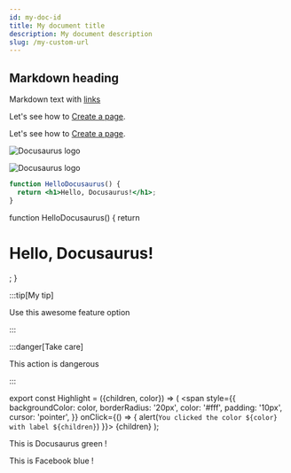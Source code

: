 ```yaml
---
id: my-doc-id
title: My document title
description: My document description
slug: /my-custom-url
---
```


## Markdown heading

Markdown text with [links](./hello.md)



Let's see how to [Create a page](/create-a-page).

Let's see how to [Create a page](./create-a-page.md).

![Docusaurus logo](/img/docusaurus.png)

![Docusaurus logo](./img/docusaurus.png)


```jsx title="src/components/HelloDocusaurus.js"
function HelloDocusaurus() {
  return <h1>Hello, Docusaurus!</h1>;
}
```


function HelloDocusaurus() {
  return <h1>Hello, Docusaurus!</h1>;
}



:::tip[My tip]

Use this awesome feature option

:::

:::danger[Take care]

This action is dangerous

:::



export const Highlight = ({children, color}) => (
  <span
    style={{
      backgroundColor: color,
      borderRadius: '20px',
      color: '#fff',
      padding: '10px',
      cursor: 'pointer',
    }}
    onClick={() => {
      alert(`You clicked the color ${color} with label ${children}`)
    }}>
    {children}
  </span>
);

This is <Highlight color="#25c2a0">Docusaurus green</Highlight> !

This is <Highlight color="#1877F2">Facebook blue</Highlight> !
